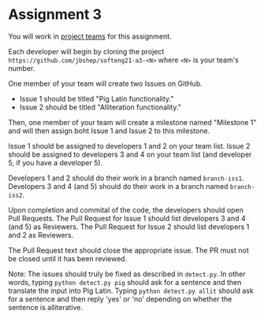 # Assignment 3

You will work in [project teams](../teams.md) for this assignment.

Each developer will begin by cloning the project
`https://github.com/jbshep/softeng21-a3-<N>` where `<N>` is your team's number.

One member of your team will create two Issues on GitHub.

* Issue 1 should be titled "Pig Latin functionality."
* Issue 2 should be titled "Alliteration functionality."

Then, one member of your team will create a milestone named "Milestone 1" and will then assign boht Issue 1 and Issue 2 to this milestone.

Issue 1 should be assigned to developers 1 and 2 on your team list.
Issue 2 should be assigned to developers 3 and 4 on your team list (and
developer 5, if you have a developer 5).

Developers 1 and 2 should do their work in a branch named `branch-iss1`.
Developers 3 and 4 (and 5) should do their work in a branch named `branch-iss2`.

Upon completion and commital of the code, the developers should open Pull
Requests.
The Pull Request for Issue 1 should list developers 3 and 4 (and 5) as Reviewers.
The Pull Request for Issue 2 should list developers 1 and 2 as Reviewers.

The Pull Request text should close the appropriate issue.  The PR must not be
closed until it has been reviewed.

Note: The issues should truly be fixed as described in `detect.py`.  In other
words, typing `python detect.py pig` should ask for a sentence and then
translate the input into Pig Latin.  Typing `python detect.py allit` should ask
for a sentence and then reply 'yes' or 'no' depending on whether the sentence
is alliterative.
